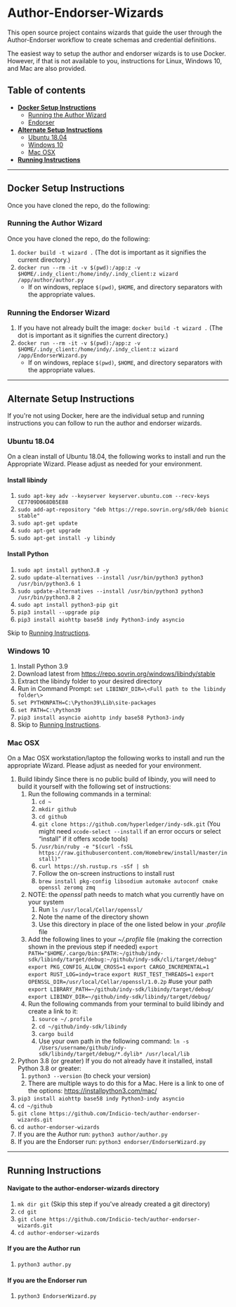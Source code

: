 # Author-Endorser-Wizards

This open source project contains wizards that guide the user through the Author-Endorser workflow to create schemas and credential definitions.

The easiest way to setup the author and endorser wizards is to use Docker. However, if that is not available to you, instructions for Linux, Windows 10, and Mac are also provided.

## **Table of contents**

- [**Docker Setup Instructions**](#docker)
  - [Running the Author Wizard](#author)
  - [Endorser](#endorser)
- [**Alternate Setup Instructions**](#alternate)
  - [Ubuntu 18.04](#linux)
  - [Windows 10](#windows)
  - [Mac OSX](#mac)
- [**Running Instructions**](#running)

---

## **Docker Setup Instructions** <a id="docker"></a>

Once you have cloned the repo, do the following:

### **Running the Author Wizard** <a id="author"></a>

Once you have cloned the repo, do the following:

1. `docker build -t wizard .` (The dot is important as it signifies the current directory.)
2. `docker run --rm -it -v $(pwd):/app:z -v $HOME/.indy_client:/home/indy/.indy_client:z wizard /app/author/author.py`
   * If on windows, replace `$(pwd)`, `$HOME`, and directory separators with the appropriate values.

### Running the Endorser Wizard<a id="endorser"></a>

1. If you have not already built the image: `docker build -t wizard .` (The dot is important as it signifies the current directory.)
2. `docker run --rm -it -v $(pwd):/app:z -v $HOME/.indy_client:/home/indy/.indy_client:z wizard /app/EndorserWizard.py`
   * If on windows, replace `$(pwd)`, `$HOME`, and directory separators with the appropriate values.

---

## **Alternate Setup Instructions** <a id="alternate"></a>

If you're not using Docker, here are the individual setup and running instructions you can follow to run the author and endorser wizards.

### Ubuntu 18.04 <a id="linux"></a>

On a clean install of Ubuntu 18.04, the following works to install and run the Appropriate Wizard.  Please adjust as needed for your environment.

#### Install libindy

1. `sudo apt-key adv --keyserver keyserver.ubuntu.com --recv-keys CE7709D068DB5E88`
2. `sudo add-apt-repository "deb https://repo.sovrin.org/sdk/deb bionic stable"`
3. `sudo apt-get update`
4. `sudo apt-get upgrade`
5. `sudo apt-get install -y libindy`

#### Install Python

1. `sudo apt install python3.8 -y`
2. `sudo update-alternatives --install /usr/bin/python3 python3 /usr/bin/python3.6 1`
3. `sudo update-alternatives --install /usr/bin/python3 python3 /usr/bin/python3.8 2`
4. `sudo apt install python3-pip git`
5. `pip3 install --upgrade pip`
6. `pip3 install aiohttp base58 indy Python3-indy asyncio`

Skip to [Running Instructions](#running).

### Windows 10 <a id="windows"></a>

1. Install Python 3.9
2. Download latest from <https://repo.sovrin.org/windows/libindy/stable>
3. Extract the libindy folder to your desired directory
4. Run in Command Prompt: `set LIBINDY_DIR=\<Full path to the libindy folder\>`
5. `set PYTHONPATH=C:\Python39\Lib\site-packages`
6. `set PATH=C:\Python39`
7. `pip3 install asyncio aiohttp indy base58 Python3-indy`
8. Skip to [Running Instructions](#running).

### Mac OSX <a id="mac"></a>

On a Mac OSX workstation/laptop the following works to install and run the appropriate Wizard.  Please adjust as needed for your environment.

1. Build libindy
Since there is no public build of libindy, you will need to build it yourself with the following set of instructions:
    1. Run the following commands in a terminal:
        1. `cd ~`
        2. `mkdir github`
        3. `cd github`
        4. `git clone https://github.com/hyperledger/indy-sdk.git` (You might need `xcode-select --install` if an error occurs or select “install” if it offers xcode tools)
        5. `/usr/bin/ruby -e "$(curl -fsSL https://raw.githubusercontent.com/Homebrew/install/master/install)"`
        6. `curl https://sh.rustup.rs -sSf | sh`
        1. Follow the on-screen instructions to install rust
        7. `brew install pkg-config libsodium automake autoconf cmake openssl zeromq zmq`
    2. NOTE: the _openssl_ path needs to match what you currently have on your system
        1. Run `ls /usr/local/Cellar/openssl/`
        2. Note the name of the directory shown
        3. Use this directory in place of the one listed below in your _.profile_ file
    3. Add the following lines to your _~/.profile_ file (making the correction shown in the previous step if needed)
`export PATH="$HOME/.cargo/bin:$PATH:~/github/indy-sdk/libindy/target/debug:~/github/indy-sdk/cli/target/debug"`
`export PKG_CONFIG_ALLOW_CROSS=1`
`export CARGO_INCREMENTAL=1`
`export RUST_LOG=indy=trace`
`export RUST_TEST_THREADS=1`
`export OPENSSL_DIR=/usr/local/Cellar/openssl/1.0.2p` #use your path
`export LIBRARY_PATH=~/github/indy-sdk/libindy/target/debug/`
`export LIBINDY_DIR=~/github/indy-sdk/libindy/target/debug/`
    4. Run the following commands from your terminal to build libindy and create a link to it:
        1. `source ~/.profile`
        2. `cd ~/github/indy-sdk/libindy`
        3. `cargo build`
        4. Use your own path in the following command: `ln -s /Users/username/github/indy-sdk/libindy/target/debug/*.dylib* /usr/local/lib`
2. Python 3.8 (or greater)
If you do not already have it installed, install Python 3.8 or greater:
    1. `python3 --version`  (to check your version)
    2. There are multiple ways to do this for a Mac. Here is a link to one of the options: <https://installpython3.com/mac/>
3. `pip3 install aiohttp base58 indy Python3-indy asyncio`
4. `cd ~/github`
5. `git clone https://github.com/Indicio-tech/author-endorser-wizards.git`
6. `cd author-endorser-wizards`
7. If you are the Author run: `python3 author/author.py`
8. If you are the Endorser run: `python3 endorser/EndorserWizard.py`

---

## Running Instructions <a id="running"></a>

#### Navigate to the author-endorser-wizards directory

1. `mk dir git` (Skip this step if you've already created a git directory)
2. `cd git`
3. `git clone https://github.com/Indicio-tech/author-endorser-wizards.git`
4. `cd author-endorser-wizards`

#### If you are the Author run

1. `python3 author.py`

#### If you are the Endorser run

1. `python3 EndorserWizard.py`
